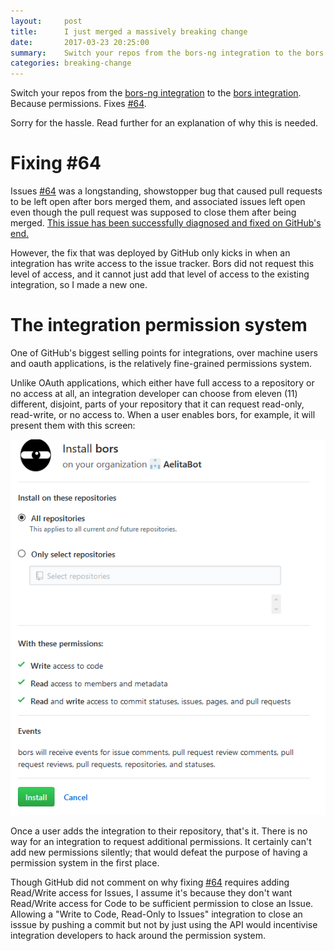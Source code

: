 ```yaml
---
layout:     post
title:      I just merged a massively breaking change
date:       2017-03-23 20:25:00
summary:    Switch your repos from the bors-ng integration to the bors integration
categories: breaking-change
---
```


Switch your repos from the [bors-ng integration] to the [bors integration].
Because permissions.
Fixes [#64].

Sorry for the hassle.
Read further for an explanation of why this is needed.

[#64]: https://github.com/bors-ng/bors-ng/issues/64
[bors-ng integration]: https://github.com/integration/bors-ng
[bors integration]: https://github.com/integration/bors


Fixing #64
==========

Issues [#64] was a longstanding,
showstopper bug that caused pull requests to be left open after bors merged them,
and associated issues left open even though the pull request was supposed to close them after being merged.
[This issue has been successfully diagnosed and fixed on GitHub's end.][github's post]

However, the fix that was deployed by GitHub only kicks in when an integration has write access to the issue tracker.
Bors did not request this level of access, and it cannot just add that level of access to the existing integration,
so I made a new one.

[github's post]: https://platform.github.community/t/pushing-a-pull-request-doesnt-close-it/1112/5


The integration permission system
=================================

One of GitHub's biggest selling points for integrations,
over machine users and oauth applications,
is the relatively fine-grained permissions system.

Unlike OAuth applications, which either have full access to a repository or no access at all,
an integration developer can choose from eleven (11) different, disjoint,
parts of your repository that it can request read-only, read-write, or no access to.
When a user enables bors, for example, it will present them with this screen:

<div class="gallery">
<img alt="Install on your repositories. With these permissions: write access to code, read access to members and metadata, read and write access to commit statuses, issues, pages, and pull requests" src="/images/perms-screenie.png">
</div>

Once a user adds the integration to their repository, that's it.
There is no way for an integration to request additional permissions.
It certainly can't add new permissions silently;
that would defeat the purpose of having a permission system in the first place.

Though GitHub did not comment on why fixing [#64] requires adding Read/Write access for Issues,
I assume it's because they don't want Read/Write access for Code to be sufficient permission to close an Issue.
Allowing a "Write to Code, Read-Only to Issues" integration to close an isssue by pushing a commit
but not by just using the API would incentivise integration developers to hack around the permission system.

